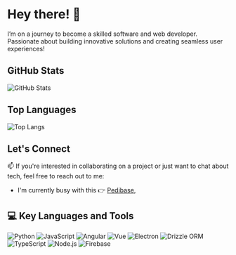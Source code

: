 # Hey there! 👋

I’m on a journey to become a skilled software and web developer. Passionate about building innovative solutions and creating seamless user experiences!

## GitHub Stats
![GitHub Stats](https://github-readme-stats.vercel.app/api?username=themba-asd&show_icons=true&hide_title=true&hide_border=true&count_private=true)

## Top Languages
![Top Langs](https://github-readme-stats.vercel.app/api/top-langs/?username=themba-asd&layout=compact&hide_title=true&hide_border=true)

## Let's Connect

📫 If you're interested in collaborating on a project or just want to chat about tech, feel free to reach out to me:
  - I'm currently busy with this 👉 [Pedibase](https://github.com/themba-asd/pedibase_frontend),

## 💻 Key Languages and Tools

![Python](https://img.shields.io/badge/-Python-3776AB?style=flat-square&logo=python&logoColor=white)
![JavaScript](https://img.shields.io/badge/-JavaScript-F7DF1E?style=flat-square&logo=javascript&logoColor=black)
![Angular](https://img.shields.io/badge/-Angular-E23237?style=flat-square&logo=angular&logoColor=white)
![Vue](https://img.shields.io/badge/-Vue.js-4FC08D?style=flat-square&logo=vue.js&logoColor=white)
![Electron](https://img.shields.io/badge/-Electron-47848F?style=flat-square&logo=electron&logoColor=white)
![Drizzle ORM](https://img.shields.io/badge/-Drizzle%20ORM-0F4C81?style=flat-square&logo=drizzle&logoColor=white)
![TypeScript](https://img.shields.io/badge/-TypeScript-3178C6?style=flat-square&logo=typescript&logoColor=white)
![Node.js](https://img.shields.io/badge/-Node.js-339933?style=flat-square&logo=node.js&logoColor=white)
![Firebase](https://img.shields.io/badge/-Firebase-F6820F?style=flat-square&logo=firebase&logoColor=white)


